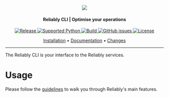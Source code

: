 <h2 align="center">
  <br>
  <p align="center"><img src="https://raw.githubusercontent.com/rebound-how/reliably/cli/main/public/logo.png"></p>
</h2>

<h4 align="center">Reliably CLI | Optimise your operations</h4>

<p align="center">
   <a href="https://github.com/rebound-how/reliably/cli/releases">
   <img alt="Release" src="https://img.shields.io/pypi/v/reliably-cli.svg">
   <a href="https://pypi.org/project/reliably-cli/">
   <img alt="Supported Python" src="https://img.shields.io/pypi/pyversions/reliably-cli.svg">
   <a href="#">
   <img alt="Build" src="https://github.com/reliablyhq/cli/actions/workflows/cli-check.yaml/badge.svg">
   <a href="https://github.com/reliablyhq/cli/issues">
   <img alt="GitHub issues" src="https://img.shields.io/github/issues/reliablyhq/cli?style=flat-square&logo=github&logoColor=white">
   <a href="https://github.com/reliablyhq/cli/blob/master/LICENSE.md">
   <img alt="License" src="https://img.shields.io/github/license/rebound-how/cli">
</p>

<p align="center">
  <a href="#installation">Installation</a> •
  <a href="https://reliably.com/docs/cli/">Documentation</a> •
  <a href="https://github.com/rebound-how/reliably/cli/blob/main/CHANGELOG.md">Changes</a>
</p>

---

The Reliably CLI is your interface to the Reliably services. 


# Usage

Please follow the [guidelines][] to walk you through Reliably's main features.

[guidelines]: https://reliably.com/docs/guides/first-plan/
